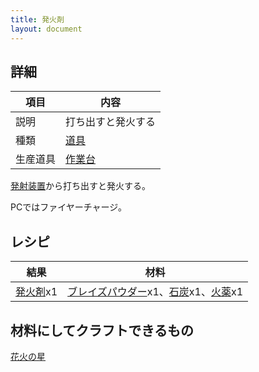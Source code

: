 ```yaml
---
title: 発火剤
layout: document
---
```

## 詳細

|項目|内容|
|---|---|
|説明|打ち出すと発火する|
|種類|[道具](道具)|
|生産道具|[作業台](作業台)|

[発射装置](発射装置)から打ち出すと発火する。

PCではファイヤーチャージ。

## レシピ

|結果|材料|
|---|---|
|[発火剤](発火剤)x1|[ブレイズパウダー](ブレイズパウダー)x1、[石炭](石炭)x1、[火薬](火薬)x1|

## 材料にしてクラフトできるもの

[花火の星](花火の星)
